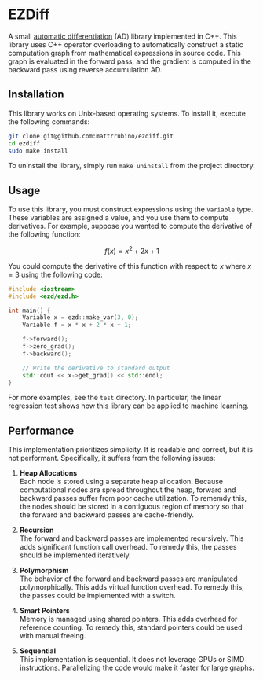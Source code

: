 # EZDiff

A small [automatic differentiation](https://en.wikipedia.org/wiki/Automatic_differentiation) (AD) library implemented in C++. This library uses C++ operator overloading to automatically construct a static computation graph from mathematical expressions in source code. This graph is evaluated in the forward pass, and the gradient is computed in the backward pass using reverse accumulation AD.

## Installation

This library works on Unix-based operating systems. To install it, execute the following commands:

```bash
git clone git@github.com:mattrrubino/ezdiff.git
cd ezdiff
sudo make install
```

To uninstall the library, simply run `make uninstall` from the project directory.

## Usage

To use this library, you must construct expressions using the `Variable` type. These variables are assigned a value, and you use them to compute derivatives. For example, suppose you wanted to compute the derivative of the following function:

```math
f(x) = x^2 + 2x + 1
```

You could compute the derivative of this function with respect to $x$ where $x = 3$ using the following code:

```cpp
#include <iostream>
#include <ezd/ezd.h>

int main() {
    Variable x = ezd::make_var(3, 0);
    Variable f = x * x + 2 * x + 1;

    f->forward();
    f->zero_grad();
    f->backward();

    // Write the derivative to standard output
    std::cout << x->get_grad() << std::endl;
}
```

For more examples, see the `test` directory. In particular, the linear regression test shows how this library can be applied to machine learning.

## Performance

This implementation prioritizes simplicity. It is readable and correct, but it is not performant. Specifically, it suffers from the following issues:

1. **Heap Allocations**\
Each node is stored using a separate heap allocation. Because computational nodes are spread throughout the heap, forward and backward passes suffer from poor cache utilization. To rememdy this, the nodes should be stored in a contiguous region of memory so that the forward and backward passes are cache-friendly.

2. **Recursion**\
The forward and backward passes are implemented recursively. This adds significant function call overhead. To remedy this, the passes should be implemented iteratively.

3. **Polymorphism**\
The behavior of the forward and backward passes are manipulated polymorphically. This adds virtual function overhead. To remedy this, the passes could be implemented with a switch.

4. **Smart Pointers**\
Memory is managed using shared pointers. This adds overhead for reference counting. To remedy this, standard pointers could be used with manual freeing.

5. **Sequential**\
This implementation is sequential. It does not leverage GPUs or SIMD instructions. Parallelizing the code would make it faster for large graphs.

